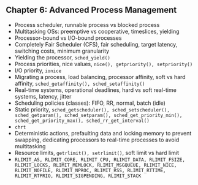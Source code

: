 ## Chapter 6: Advanced Process Management

* Process scheduler, runnable process vs blocked process
* Multitasking OSs: preemptive vs cooperative, timeslices, yielding
* Processor-bound vs I/O-bound processes
* Completely Fair Scheduler (CFS), fair scheduling, target latency, switching costs, minimum granularity
* Yielding the processor, `sched_yield()`
* Process priorities, nice values, `nice(), getpriority(), setpriority()`
* I/O priority, `ionice`
* Migrating a process, load balancing, processor affinity, soft vs hard affinity, `sched_getaffinity(), sched_setaffinity()`
* Real-time systems, operational deadlines, hard vs soft real-time systems, latency, jitter
* Scheduling policies (classes): FIFO, RR, normal, batch (idle)
* Static priority, `sched_getscheduler(), sched_setscheduler(), sched_getparam(), sched_setparam(), sched_get_priority_min(), sched_get_priority_max(), sched_rr_get_interval()`
* `chrt`
* Deterministic actions, prefaulting data and locking memory to prevent swapping, dedicating processors to real-time processes to avoid multitasking
* Resource limits, `getrlimit(), setrlimit()`, soft limit vs hard limit
* `RLIMIT_AS, RLIMIT_CORE, RLIMIT_CPU, RLIMIT_DATA, RLIMIT_FSIZE, RLIMIT_LOCKS, RLIMIT_MEMLOCK, RLIMIT_MSGQUEUE, RLIMIT_NICE, RLIMIT_NOFILE, RLIMIT_NPROC, RLIMIT_RSS, RLIMIT_RTTIME, RLIMIT_RTPRIO, RLIMIT_SIGPENDING, RLIMIT_STACK`


